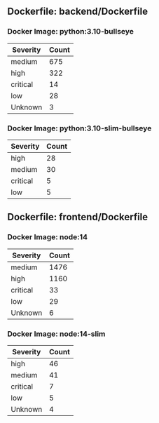 ## Dockerfile: backend/Dockerfile

### Docker Image: python:3.10-bullseye
| Severity | Count |
|----------|-------|
| medium | 675 |
| high | 322 |
| critical | 14 |
| low | 28 |
| Unknown | 3 |

### Docker Image: python:3.10-slim-bullseye
| Severity | Count |
|----------|-------|
| high | 28 |
| medium | 30 |
| critical | 5 |
| low | 5 |


## Dockerfile: frontend/Dockerfile

### Docker Image: node:14
| Severity | Count |
|----------|-------|
| medium | 1476 |
| high | 1160 |
| critical | 33 |
| low | 29 |
| Unknown | 6 |

### Docker Image: node:14-slim
| Severity | Count |
|----------|-------|
| high | 46 |
| medium | 41 |
| critical | 7 |
| low | 5 |
| Unknown | 4 |